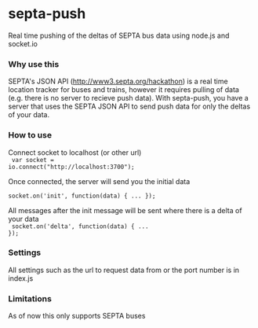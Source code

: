 septa-push
==========

Real time pushing of the deltas of SEPTA bus data using node.js and socket.io

### Why use this

SEPTA's JSON API (http://www3.septa.org/hackathon) is a real time location tracker for buses and trains, however it requires pulling of data (e.g. there is no server to recieve push data).
With septa-push, you have a server that uses the SEPTA JSON API to send push data for only the deltas of your data.

### How to use

Connect socket to localhost (or other url)
<br>
<code>
var socket = io.connect("http://localhost:3700");
</code>

Once connected, the server will send you the initial data
<br>
<code>
socket.on('init', function(data) {
  ...
});
</code>

All messages after the init message will be sent where there is a delta of your data
<br>
<code>
socket.on('delta', function(data) {
  ...
});
</code>

### Settings

All settings such as the url to request data from or the port number is in index.js

### Limitations

As of now this only supports SEPTA buses
  
